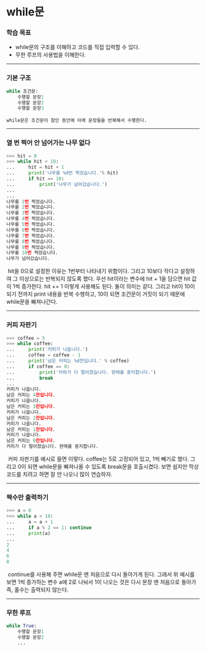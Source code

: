 # while문



### 학습 목표

- while문의 구조를 이해하고 코드를 직접 입력할 수 있다.
- 무한 루프의 사용법을 이해한다.



---



### 기본 구조

```python
while 조건문:
    수행할 문장1
    수행할 문장2
    수행할 문장3
```

 	while문은 조건문이 참인 동안에 아래 문장들을 반복해서 수행한다.



---



### 열 번 찍어 안 넘어가는 나무 없다

```python
>>> hit = 0
>>> while hit < 10:
...     hit = hit + 1
...     print('나무를 %d번 찍었습니다.'% hit)
...     if hit == 10:
...         print('나무가 넘어갔습니다.')
...
...
나무를 1번 찍었습니다.
나무를 2번 찍었습니다.
나무를 3번 찍었습니다.
나무를 4번 찍었습니다.
나무를 5번 찍었습니다.
나무를 6번 찍었습니다.
나무를 7번 찍었습니다.
나무를 8번 찍었습니다.
나무를 9번 찍었습니다.
나무를 10번 찍었습니다.
나무가 넘어갔습니다.
```

​	hit을 0으로 설정한 이유는 1번부터 나타내기 위함이다. 그리고 10보다 작다고 설정하여 그 이상으로는 반복되지 않도록 했다. 우선 hit이라는 변수에 hit + 1을 담으면 hit 값이 1씩 증가한다. hit += 1 이렇게 사용해도 된다. 둘이 의미는 같다. 그리고 hit이 10이 되기 전까지 print 내용을 반복 수행하고, 10이 되면 조건문이 거짓이 되기 때문에 while문을 빠져나간다.



---



### 커피 자판기

```python
>>> coffee = 5
>>> while coffee:
...     print('커피가 나옵니다.')
...     coffee = coffee - 1
...     print('남은 커피는 %d잔입니다.' % coffee)
...     if coffee == 0:
...         print('커피가 다 떨어졌습니다. 판매를 중지합니다.')
...         break
...
커피가 나옵니다.
남은 커피는 4잔입니다.
커피가 나옵니다.
남은 커피는 3잔입니다.
커피가 나옵니다.
남은 커피는 2잔입니다.
커피가 나옵니다.
남은 커피는 1잔입니다.
커피가 나옵니다.
남은 커피는 0잔입니다.
커피가 다 떨어졌습니다. 판매를 중지합니다.
```

​	커피 자판기를 예시로 들면 이렇다. coffee는 5로 고정되어 있고, 1씩 빼기로 했다. 그리고 0이 되면 while문을 빠져나올 수 있도록 break문을 호출시켰다. 보면 쉽지만 막상 코드를 치려고 하면 잘 안 나오니 많이 연습하자.



---



### 짝수만 출력하기

```python
>>> a = 0
>>> while a < 10:
...     a = a + 1
...     if a % 2 == 1: continue
...     print(a)
...
2
4
6
8
```

​	continue를 사용해 주면 while문 맨 처음으로 다시 돌아가게 된다. 그래서 위 예시를 보면 1씩 증가하는 변수 a에 2로 나눠서 1이 나오는 것은 다시 문장 맨 처음으로 돌아가 즉, 홀수는 출력되지 않는다.



---



### 무한 루프

```python
while True:
    수행할 문장1
    수행할 문장2
    ...
```
